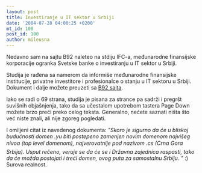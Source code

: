 ```yaml
---
layout: post
title: Investiranje u IT sektor u Srbiji
date: '2004-07-28 04:00:25 +0200'
mt_id: 100
post_id: 100
author: mileusna
---
```

Nedavno sam na sajtu B92 naleteo na stdiju IFC-a, međunarodne finansijske korporacije ogranka Svetske banke o investiranju u IT sektor u Srbiji.

Studija je rađena sa namerom da informiše međunarodne finansijske institucije, privatne investitore i profesionalce o stanju u IT sektoru u Srbiji. Dokument i dalje možete preuzeti sa [B92 sajta](http://www.b92.net/download/NEW_Internet_in_Serbia_public_report_01%20srpski%20FINAL.zip).

Iako se radi o 69 strana, studija je pisana za strance pa sadrži i pregršt suvišnih objašnjenja, tako da sa učestalom upotrebom tastera Page Down možete brzo preći preko celog teksta. Generalno, nećete saznati ništa što već niste znali, ali nije zgoreg pogledati.

I omiljeni citat iz navedenog dokumenta: _"Skoro je sigurno da će u bliskoj budućnosti domen .yu biti postepeno zamenjen novim domenom najvišeg nivoa (top level domenom), najverovatnije pod nazivom .cs (Crna Gora  Srbija). Usput rečeno, veruje se da će se i Državna zajednica raspasti, tako da će možda postojati i treći domen, ovog puta za samostalnu Srbiju. "_ :) Surova realnost.

